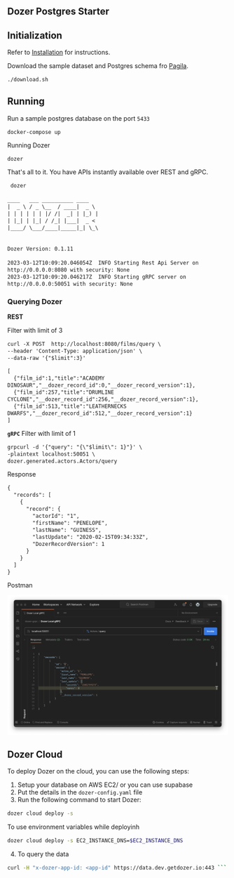 ## Dozer Postgres Starter

## Initialization
Refer to [Installation](https://getdozer.io/docs/installation) for instructions.

Download the sample dataset and Postgres schema fro [Pagila](s://github.com/devrimgunduz/pagila).
```bash
./download.sh
```
## Running

Run a sample postgres database on the port `5433`
```
docker-compose up
```

Running Dozer
```
dozer
```

That's all to it. You have APIs instantly available over REST and gRPC.

```
 dozer

____   ___ __________ ____
|  _ \ / _ \__  / ____|  _ \
| | | | | | |/ /|  _| | |_) |
| |_| | |_| / /_| |___|  _ <
|____/ \___/____|_____|_| \_\


Dozer Version: 0.1.11

2023-03-12T10:09:20.046054Z  INFO Starting Rest Api Server on http://0.0.0.0:8080 with security: None
2023-03-12T10:09:20.046217Z  INFO Starting gRPC server on http://0.0.0.0:50051 with security: None
```


### Querying Dozer

**REST**

Filter with limit of 3
```
curl -X POST  http://localhost:8080/films/query \
--header 'Content-Type: application/json' \
--data-raw '{"$limit":3}'
```

```
[
  {"film_id":1,"title":"ACADEMY DINOSAUR","__dozer_record_id":0,"__dozer_record_version":1},
  {"film_id":257,"title":"DRUMLINE CYCLONE","__dozer_record_id":256,"__dozer_record_version":1},
  {"film_id":513,"title":"LEATHERNECKS DWARFS","__dozer_record_id":512,"__dozer_record_version":1}
]
```


**`gRPC`**
Filter with limit of 1
```
grpcurl -d '{"query": "{\"$limit\": 1}"}' \
-plaintext localhost:50051 \
dozer.generated.actors.Actors/query
```
Response
```
{
  "records": [
    {
      "record": {
        "actorId": "1",
        "firstName": "PENELOPE",
        "lastName": "GUINESS",
        "lastUpdate": "2020-02-15T09:34:33Z",
        "DozerRecordVersion": 1
      }
    }
  ]
}
```

Postman

![Postman Actor](./images/actor.png)


## Dozer Cloud

To deploy Dozer on the cloud, you can use the following steps:

1. Setup your database on AWS EC2/ or you can use supabase  
2. Put the details in the `dozer-config.yaml` file
3. Run the following command to start Dozer:

```bash
dozer cloud deploy -s 
```

To use environment variables while deployinh
```bash
dozer cloud deploy -s EC2_INSTANCE_DNS=$EC2_INSTANCE_DNS
```

4. To query the data

```bash
curl -H "x-dozer-app-id: <app-id" https://data.dev.getdozer.io:443 ```

